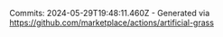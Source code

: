 Commits: 2024-05-29T19:48:11.460Z - Generated via https://github.com/marketplace/actions/artificial-grass
<br>
